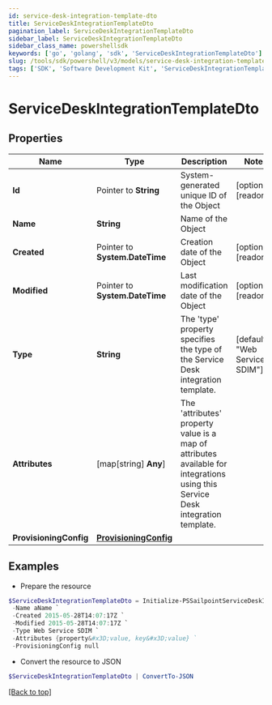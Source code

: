 ```yaml
---
id: service-desk-integration-template-dto
title: ServiceDeskIntegrationTemplateDto
pagination_label: ServiceDeskIntegrationTemplateDto
sidebar_label: ServiceDeskIntegrationTemplateDto
sidebar_class_name: powershellsdk
keywords: ['go', 'golang', 'sdk', 'ServiceDeskIntegrationTemplateDto'] 
slug: /tools/sdk/powershell/v3/models/service-desk-integration-template-dto
tags: ['SDK', 'Software Development Kit', 'ServiceDeskIntegrationTemplateDto']
---
```



# ServiceDeskIntegrationTemplateDto

## Properties

Name | Type | Description | Notes
------------ | ------------- | ------------- | -------------
**Id** |  Pointer to **String** | System-generated unique ID of the Object | [optional] [readonly] 
**Name** |  **String** | Name of the Object | 
**Created** |  Pointer to **System.DateTime** | Creation date of the Object | [optional] [readonly] 
**Modified** |  Pointer to **System.DateTime** | Last modification date of the Object | [optional] [readonly] 
**Type** |  **String** | The &#39;type&#39; property specifies the type of the Service Desk integration template. | [default to "Web Service SDIM"]
**Attributes** |  [map[string] **Any**] | The &#39;attributes&#39; property value is a map of attributes available for integrations using this Service Desk integration template. | 
**ProvisioningConfig** |  [**ProvisioningConfig**](provisioning-config) |  | 

## Examples

- Prepare the resource
```powershell
$ServiceDeskIntegrationTemplateDto = Initialize-PSSailpointServiceDeskIntegrationTemplateDto  -Id id12345 `
 -Name aName `
 -Created 2015-05-28T14:07:17Z `
 -Modified 2015-05-28T14:07:17Z `
 -Type Web Service SDIM `
 -Attributes {property&#x3D;value, key&#x3D;value} `
 -ProvisioningConfig null
```

- Convert the resource to JSON
```powershell
$ServiceDeskIntegrationTemplateDto | ConvertTo-JSON
```


[[Back to top]](#) 

